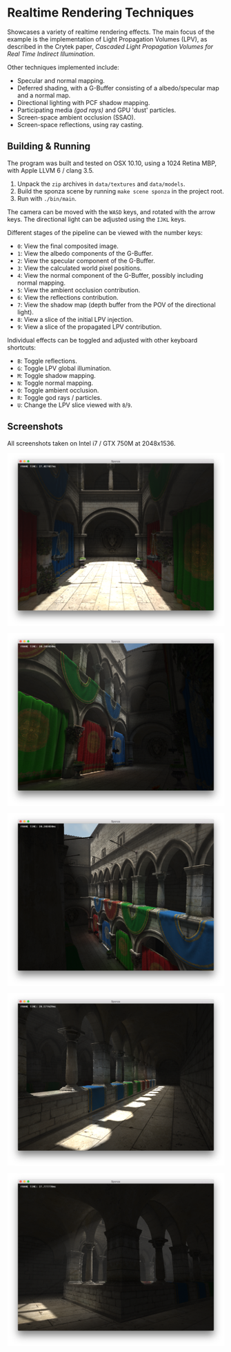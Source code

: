 # Realtime Rendering Techniques
Showcases a variety of realtime rendering effects. The main focus of the example is the implementation of Light Propagation Volumes (LPV), as described in the Crytek paper, *Cascaded Light Propagation Volumes for Real Time Indirect Illumination*.

Other techniques implemented include:
* Specular and normal mapping.
* Deferred shading, with a G-Buffer consisting of a albedo/specular map and a normal map.
* Directional lighting with PCF shadow mapping.
* Participating media *(god rays)* and GPU 'dust' particles.
* Screen-space ambient occlusion (SSAO).
* Screen-space reflections, using ray casting.

## Building & Running
The program was built and tested on OSX 10.10, using a 1024 Retina MBP, with Apple LLVM 6 / clang 3.5.
1. Unpack the `zip` archives in `data/textures` and `data/models`.
2. Build the sponza scene by running `make scene sponza` in the project root.
3. Run with `./bin/main`.

The camera can be moved with the `WASD` keys, and rotated with the arrow keys. The directional light can be adjusted using the `IJKL` keys.

Different stages of the pipeline can be viewed with the number keys:
* `0`: View the final composited image.
* `1`: View the albedo components of the G-Buffer.
* `2`: View the specular component of the G-Buffer.
* `3`: View the calculated world pixel positions.
* `4`: View the normal component of the G-Buffer, possibly including normal mapping.
* `5`: View the ambient occlusion contribution.
* `6`: View the reflections contribution.
* `7`: View the shadow map (depth buffer from the POV of the directional light).
* `8`: View a slice of the initial LPV injection.
* `9`: View a slice of the propagated LPV contribution.

Individual effects can be toggled and adjusted with other keyboard shortcuts:
* `B`: Toggle reflections.
* `G`: Toggle LPV global illumination.
* `M`: Toggle shadow mapping.
* `N`: Toggle normal mapping.
* `O`: Toggle ambient occlusion.
* `R`: Toggle god rays / particles.
* `U`: Change the LPV slice viewed with `8`/`9`.

## Screenshots
All screenshots taken on Intel i7 / GTX 750M at 2048x1536.

![](/img/screen01.png?raw=true)

![](/img/screen02.png?raw=true)

![](/img/screen03.png?raw=true)

![](/img/screen04.png?raw=true)

![](/img/screen05.png?raw=true)
